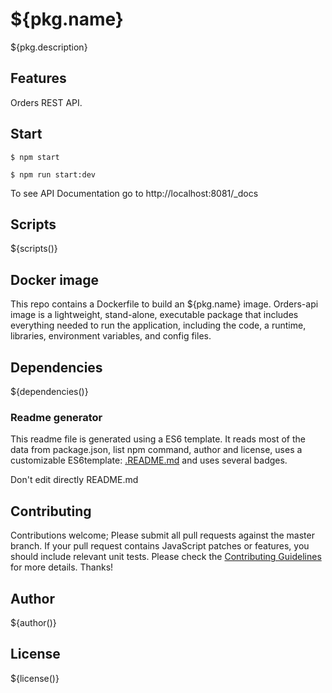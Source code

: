 # ${pkg.name}

${pkg.description}

## Features

 Orders REST API.

## Start

`$ npm start`

`$ npm run start:dev`

 To see API Documentation go to http://localhost:8081/_docs

## Scripts

${scripts()}

## Docker image

This repo contains a Dockerfile to build an ${pkg.name} image. Orders-api image is a lightweight, stand-alone, executable package that includes everything needed to run the application, including the code, a runtime, libraries, environment variables, and config files.

## Dependencies

${dependencies()}

### Readme generator

This readme file is generated using a ES6 template. It reads most of the data from package.json, list npm command, author and license, uses a customizable ES6template: [.README.md](.README.md) and uses several badges.

Don't edit directly README.md

## Contributing

Contributions welcome; Please submit all pull requests against the master branch. If your pull request contains JavaScript patches or features, you should include relevant unit tests. Please check the [Contributing Guidelines](contributing.md) for more details. Thanks!

## Author

${author()}

## License

${license()}
